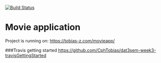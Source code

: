 [![Build Status](https://travis-ci.com/CphTobias/dat3sem-week3-movie-application.svg?branch=master)](https://travis-ci.com/CphTobias/dat3sem-week3-movie-application)

# Movie application

Project is running on: https://tobias-z.com/movieapp/

###Travis getting started
https://github.com/CphTobias/dat3sem-week3-travisGettingStarted